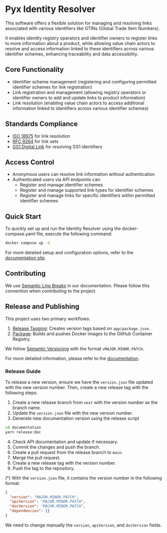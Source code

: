 # Pyx Identity Resolver

This software offers a flexible solution for managing and resolving links associated with various identifiers like GTINs (Global Trade Item Numbers). 

It enables identity registry operators and identifier owners to register links to more information about a product, while allowing value chain actors to resolve and access information linked to these identifiers across various identifier schemes, enhancing traceability and data accessibility.

## Core Functionality

* Identifier scheme management (registering and configuring permitted identifier schemes for link registration)
* Link registration and management (allowing registry operators or identifier owners to add and update links to product information)
* Link resolution (enabling value chain actors to access additional information linked to identifiers across various identifier schemes)

## Standards Compliance

* [ISO 18975](https://www.iso.org/standard/85540.html) for link resolution
* [RFC 9264](https://datatracker.ietf.org/doc/html/rfc9264) for link sets
* [GS1 Digital Link](https://ref.gs1.org/standards/digital-link/1.1.3/) for resolving GS1 identifiers

## Access Control

* Anonymous users can resolve link information without authentication
* Authenticated users via API endpoints can:
    * Register and manage identifier schemes
    * Register and manage supported link types for identifier schemes
    * Register and manage links for specific identifiers within permitted identifier schemes

## Quick Start

To quickly set up and run the Identity Resolver using the docker-compose.yaml file, execute the following command:

```bash
docker compose up -d
```

For more detailed setup and configuration options, refer to the [documentation site](https://pyx-industries.github.io/pyx-identity-resolver/).

## Contributing

We use [Semantic Line Breaks](https://sembr.org/) in our documentation. Please follow this convention when contributing to the project.

## Release and Publishing

This project uses two primary workflows:

1. [Release Tagging](./.github/workflows/release-tagging.yml): Creates version tags based on `app/package.json`.
2. [Package](./.github/workflows/package.yml): Builds and pushes Docker images to the GitHub Container Registry.

We follow [Semantic Versioning](https://semver.org/) with the format `vMAJOR.MINOR.PATCH`.

For more detailed information, please refer to the [documentation](docs/index.md).

### Release Guide

To release a new version, ensure we have the `version.json` file updated with the new version number. Then, create a new release tag with the following steps:

1. Create a new release branch from `next` with the version number as the branch name.
2. Update the `version.json` file with the new version number.
3. Generate new documentation version using the release script

```bash
cd documentation
yarn release:doc
```

4. Check API documentation and update if necessary.
5. Commit the changes and push the branch.
6. Create a pull request from the release branch to `main`.
7. Merge the pull request.
8. Create a new release tag with the version number.
9. Push the tag to the repository.

(\*) With the `version.json` file, it contains the version number in the following format:

```json
{
  "version": "MAJOR.MINOR.PATCH",
  "apiVersion": "MAJOR.MINOR.PATCH",
  "docVersion": "MAJOR.MINOR.PATCH",
  "dependencies": {}
}
```

We need to change manually the `version`, `apiVersion`, and `docVersion` fields.
